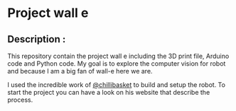 # Project wall e


## Description : 

This repository contain the project wall e including the 3D print file, Arduino code and Python code. My goal is to explore the computer vision for robot and because I am a big fan of wall-e here we are.

I used the incredible work of [@chillibasket](https://github.com/chillibasket/walle-replica) to build and setup the robot. To start the project you can have a look on his website that describe the process.
